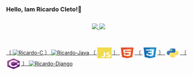 ### Hello, Iam Ricardo Cleto!👋
##

<div align="center">
  <a href="https://github.com/ricardocleto22006526">
  <img height="190em" src="https://github-readme-stats.vercel.app/api?username=ricardocleto22006526&show_icons=true&theme=dark&include_all_commits=true&count_private=false&count_private=true"/>
  <img height="190em" src="https://github-readme-stats.vercel.app/api/top-langs/?username=ricardocleto22006526&layout=compact&langs_count=7&theme=dark"/>
</div>
 
##
  
<div style="display: inline_block"><br>
  〔
  <img align="center" alt="Ricardo-C" height="30" width="40" src="https://cdn.jsdelivr.net/gh/devicons/devicon/icons/c/c-original.svg" />
   〕
  <img align="center" alt="Ricardo-Java" height="30" width="40" src="https://cdn.jsdelivr.net/gh/devicons/devicon/icons/java/java-original.svg" />
  〔
  <img align="center" alt="Ricardo-Js" height="30" width="40" src="https://raw.githubusercontent.com/devicons/devicon/master/icons/javascript/javascript-plain.svg">
   〕
  <img align="center" alt="Ricardo-HTML" height="30" width="40" src="https://raw.githubusercontent.com/devicons/devicon/master/icons/html5/html5-original.svg">
  〔
  <img align="center" alt="Ricardo-CSS" height="30" width="40" src="https://raw.githubusercontent.com/devicons/devicon/master/icons/css3/css3-original.svg">
   〕
  <img align="center" alt="Ricardo-Python" height="30" width="40" src="https://raw.githubusercontent.com/devicons/devicon/master/icons/python/python-original.svg">
  〔
  <img align="center" alt="Ricardo-Csharp" height="30" width="40" src="https://raw.githubusercontent.com/devicons/devicon/master/icons/csharp/csharp-original.svg">
   〕
  <img align="center" alt="Ricardo-Django" height="30" width="40" src="https://cdn.jsdelivr.net/gh/devicons/devicon/icons/django/django-plain.svg" />

</div>
